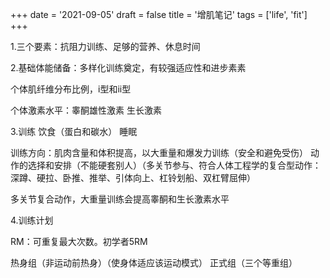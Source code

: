 +++
date = '2021-09-05'
draft = false
title = '增肌笔记'
tags = ['life', 'fit']
+++

1.三个要素：抗阻力训练、足够的营养、休息时间

2.基础体能储备：多样化训练奠定，有较强适应性和进步素素

个体肌纤维分布比例，i型和ii型

个体激素水平：睾酮雄性激素 生长激素

3.训练 饮食（蛋白和碳水） 睡眠

训练方向：肌肉含量和体积提高，以大重量和爆发力训练（安全和避免受伤） 动作的选择和安排（不能硬套别人）（多关节参与、符合人体工程学的复合型动作：深蹲、硬拉、卧推、推举、引体向上、杠铃划船、双杠臂屈伸）

多关节复合动作，大重量训练会提高睾酮和生长激素水平

4.训练计划

RM：可重复最大次数。初学者5RM

热身组（非运动前热身）（使身体适应该运动模式） 正式组（三个等重组）